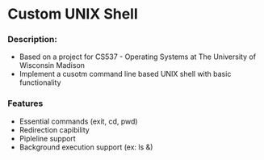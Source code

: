 # Custom UNIX Shell

### Description:
- Based on a project for CS537 - Operating Systems at The University of Wisconsin Madison
- Implement a cusotm command line based UNIX shell with basic functionality

### Features
- Essential commands (exit, cd, pwd)
- Redirection capibility
- Pipleline support
- Background execution support (ex: ls &)